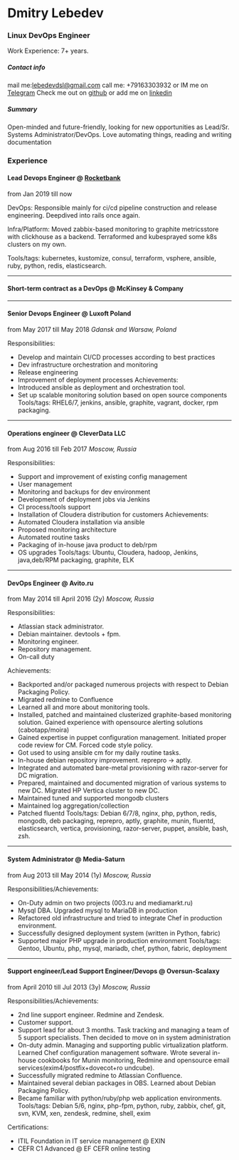 # Dmitry Lebedev
### Linux DevOps Engineer
Work Experience: 7+ years.

##### Contact info
mail me:lebedevdsl@gmail.com
call me: +79163303932
or IM me on [Telegram](http://t.me/extraterrestr1al)
Check me out on [github](http://github.com/lebedevdsl) or add me on [linkedin](http://linkedin.com/in/lebedevd)


##### Summary
Open-minded and future-friendly, looking for new opportunities as Lead/Sr. Systems Administrator/DevOps. Love automating things, reading and writing documentation

### Experience
#### Lead Devops Engineer @ [Rocketbank](rocketbank.ru)
from Jan 2019 till now

DevOps: Responsible mainly for ci/cd pipeline construction and release engineering. 
Deepdived into rails once again. 

Infra/Platform: Moved zabbix-based monitoring to graphite metricsstore with clickhouse as a backend. Terraformed and kubesprayed some k8s clusters on my own.

Tools/tags: kubernetes, kustomize, consul, terraform, vsphere, ansible, ruby, python, redis, elasticsearch.

----------------------------------------------------------------


#### Short-term contract as a DevOps @ McKinsey & Company
----------------------------------------------------------------


#### Senior Devops Engineer @ Luxoft Poland
from May 2017 till May 2018
_Gdansk and Warsaw, Poland_

Responsibilities:
- Develop and maintain CI/CD processes according to best practices
- Dev infrastructure orchestration and monitoring
- Release engineering
- Improvement of deployment processes
Achievements:
- Introduced ansible as deployment and orchestration tool. 
- Set up scalable monitoring solution based on open source components
Tools/tags: RHEL6/7, jenkins, ansible, graphite, vagrant, docker, rpm packaging.

----------------------------------------------------------------

#### Operations engineer @ CleverData LLC
from Aug 2016 till Feb 2017
_Moscow, Russia_

Responsibilities:
- Support and improvement of existing config management
- User management
- Monitoring and backups for dev environment
- Development of deployment jobs via Jenkins
- CI process/tools support
- Installation of Cloudera distribution for customers
Achievements:
- Automated Cloudera installation via ansible
- Proposed monitoring architecture
- Automated routine tasks
- Packaging of in-house java product to deb/rpm
- OS upgrades
Tools/tags: Ubuntu, Cloudera, hadoop, Jenkins, java,deb/RPM packaging, graphite, ELK

----------------------------------------------------------------

#### DevOps Engineer @ Avito.ru
from May 2014 till April 2016 (2y)
_Moscow, Russia_

Responsibilities:
- Atlassian stack administrator.
- Debian maintainer. devtools + fpm.
- Monitoring engineer.
- Repository management.
- On-call duty

Achievements:
- Backported and/or packaged numerous projects with respect to Debian Packaging Policy. 
- Migrated redmine to Confluence
- Learned all and more about monitoring tools. 
- Installed, patched and maintained clusterized graphite-based monitoring solution. Gained experience with opensource alerting solutions (cabotapp/moira)
- Gained expertise in puppet configuration management. Initiated proper code review for CM. Forced code style policy.
- Got used to using ansible cm for my daily routine tasks.
- In-house debian repository improvement. reprepro -> aptly.
- Integrated and automated bare-metal provisioning with razor-server for DC migration.
- Prepared, maintained and documented migration of various systems to new DC. Migrated HP Vertica cluster to new DC.
- Maintained tuned and supported mongodb clusters
- Maintained log aggregation/collection
- Patched fluentd
Tools/tags: Debian 6/7/8, nginx, php, python, redis, mongodb, deb packaging, reprepro, aptly, graphite, munin, fluentd, elasticsearch, vertica, provisioning, razor-server, puppet, ansible, bash, zsh.

----------------------------------------------------------------

#### System Administrator @ Media-Saturn
from Aug 2013 till May 2014 (1y)
_Moscow, Russia_

Responsibilities/Achievements:
- On-Duty admin on two projects (003.ru and mediamarkt.ru)
- Mysql DBA. Upgraded mysql to MariaDB in production
- Refactored old infrastructure and tried to integrate Chef in production environment. 
- Successfully designed deployment system (written in Python, fabric)
- Supported major PHP upgrade in production environment
Tools/tags: Gentoo, Ubuntu, php, mysql, mariadb, chef, python, fabric, deployment

----------------------------------------------------------------

#### Support engineer/Lead Support Engineer/Devops @ Oversun-Scalaxy 
from April 2010 till Jul 2013 (3y)
_Moscow, Russia_

Responsibilities/Achievements:
- 2nd line support engineer. Redmine and Zendesk.
- Customer support. 
- Support lead for about 3 months. Task tracking and managing a team of 5 support specialists. Then decided to move on in system administration
- On-duty admin. Managing and supporting public virtualization platform. Learned Chef configuration management software. Wrote several in-house cookbooks for Munin monitoring, Redmine and opensource email services(exim4/postfix+dovecot+ro
undcube).
- Successfully migrated redmine to Atlassian Confluence. 
- Maintained several debian packages in OBS. Learned about Debian Packaging Policy.
- Became familiar with python/ruby/php web application environments.
Tools/tags: Debian 5/6, nginx, php-fpm, python, ruby, zabbix, chef, git, svn, KVM, xen, zendesk, redmine, shell, exim

Certifications:
- ITIL Foundation in IT service management @ EXIN
- CEFR C1 Advanced @ EF CEFR online testing
